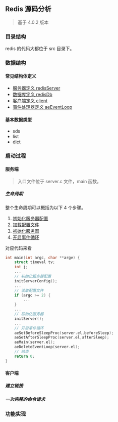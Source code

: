 ## Redis 源码分析
> 基于 4.0.2 版本

### 目录结构
redis 的代码大都位于 src 目录下。

### 数据结构
#### 常见结构体定义
* [服务器定义 redisServer](./src/struct/redisServer.md)
* [数据库定义 redisDb](./src/struct/redisDb.md)
* [客户端定义 client](./src/struct/client.md)
* [事件处理器定义 aeEventLoop](./src/struct/aeEventLoop.md)

#### 基本数据类型
* sds
* list
* dict

### 启动过程
#### 服务端
> 入口文件位于 server.c 文件，main 函数。

##### 生命周期
整个生命周期可以概括为以下 4 个步骤。
1. [初始化服务器配置](./src/server/初始化服务器配置.md)
1. [加载配置文件](./src/server/读取配置文件.md)
1. [初始化服务器](./src/server/初始化服务器.md)
1. [开启事件循环](./src/server/开启事件循环.md)

对应代码来看
```c
int main(int argc, char **argv) {
    struct timeval tv;
    int j;
    ...
    // 初始化服务器配置
    initServerConfig();
    ...
    // 读取配置文件
    if (argc >= 2) {
        ...
    }
    ...
    // 初始化服务器
    initServer();
    ...
    // 开启事件循环
    aeSetBeforeSleepProc(server.el,beforeSleep);
    aeSetAfterSleepProc(server.el,afterSleep);
    aeMain(server.el);
    aeDeleteEventLoop(server.el);
    // 结束
    return 0;
}
```

#### 客户端
##### 建立链接
##### 一次完整的命令请求

### 功能实现